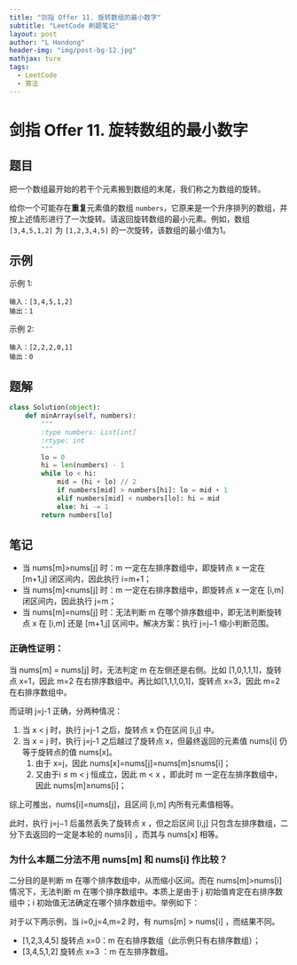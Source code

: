 ```yaml
---
title: "剑指 Offer 11. 旋转数组的最小数字"
subtitle: "LeetCode 刷题笔记"
layout: post
author: "L Hondong"
header-img: "img/post-bg-12.jpg"
mathjax: ture
tags:
  - LeetCode
  - 算法
---
```


# 剑指 Offer 11. 旋转数组的最小数字

## 题目

把一个数组最开始的若干个元素搬到数组的末尾，我们称之为数组的旋转。

给你一个可能存在**重复**元素值的数组 `numbers`，它原来是一个升序排列的数组，并按上述情形进行了一次旋转。请返回旋转数组的最小元素。例如，数组 `[3,4,5,1,2]` 为 `[1,2,3,4,5]` 的一次旋转，该数组的最小值为1。

## 示例

示例 1:

```
输入：[3,4,5,1,2]
输出：1
```

示例 2:

```
输入：[2,2,2,0,1]
输出：0
```

## 题解

```python
class Solution(object):
    def minArray(self, numbers):
        """
        :type numbers: List[int]
        :rtype: int
        """
        lo = 0
        hi = len(numbers) - 1
        while lo < hi:
            mid = (hi + lo) // 2
            if numbers[mid] > numbers[hi]: lo = mid + 1
            elif numbers[mid] < numbers[lo]: hi = mid
            else: hi -= 1
        return numbers[lo]
```

## 笔记

- 当 nums[m]>nums[j] 时：m 一定在左排序数组中，即旋转点 x 一定在 [m+1,j] 闭区间内，因此执行 i=m+1；
- 当 nums[m]<nums[j] 时：m 一定在右排序数组中，即旋转点 x 一定在 [i,m] 闭区间内，因此执行 j=m；
- 当 nums[m]=nums[j] 时：无法判断 m 在哪个排序数组中，即无法判断旋转点 x 在 [i,m] 还是 [m+1,j] 区间中。解决方案：执行 j=j−1 缩小判断范围。

### 正确性证明：

当 nums[m] = nums[j] 时，无法判定 m 在左侧还是右侧。比如 [1,0,1,1,1]，旋转点 x=1，因此 m=2 在右排序数组中。再比如[1,1,1,0,1]，旋转点 x=3，因此 m=2 在右排序数组中。

而证明 j=j-1 正确，分两种情况：

1. 当 x < j 时，执行 j=j-1 之后，旋转点 x 仍在区间 [i,j] 中。
2. 当 x = j 时，执行 j=j-1 之后越过了旋转点 x，但最终返回的元素值 nums[i] 仍等于旋转点的值 nums[x]。
   1. 由于 x=j，因此 nums[x]=nums[j]=nums[m]≤nums[i]；
   2. 又由于i ≤ m < j 恒成立，因此 m < x ，即此时 m 一定在左排序数组中，因此 nums[m]≥nums[i]；

综上可推出，nums[i]=nums[j]，且区间 [i,m] 内所有元素值相等。

此时，执行 j=j−1 后虽然丢失了旋转点 x ，但之后区间 [i,j] 只包含左排序数组，二分下去返回的一定是本轮的 nums[i] ，而其与 nums[x] 相等。


### 为什么本题二分法不用 nums[m] 和 nums[i] 作比较？

二分目的是判断 m 在哪个排序数组中，从而缩小区间。而在 nums[m]>nums[i]情况下，无法判断 m 在哪个排序数组中。本质上是由于 j 初始值肯定在右排序数组中；i 初始值无法确定在哪个排序数组中。举例如下：

对于以下两示例，当 i=0,j=4,m=2 时，有 nums[m] > nums[i] ，而结果不同。

- [1,2,3,4,5] 旋转点 x=0：m 在右排序数组（此示例只有右排序数组）；
- [3,4,5,1,2] 旋转点 x=3 ：m 在左排序数组。